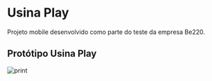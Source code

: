 # Usina Play
Projeto mobile desenvolvido como parte do teste da empresa Be220.

## Protótipo Usina Play 
![print](https://raw.githubusercontent.com/ramou1/projeto-be220/master/src/assets/imgs/prototipo.png)